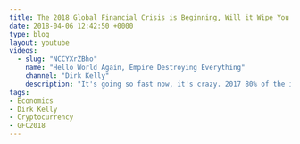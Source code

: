 ```yaml
---
title: The 2018 Global Financial Crisis is Beginning, Will it Wipe You Out?
date: 2018-04-06 12:42:50 +0000
type: blog
layout: youtube
videos:
  - slug: "NCCYXrZBho"
    name: "Hello World Again, Empire Destroying Everything"
    channel: "Dirk Kelly"
    description: "It's going so fast now, it's crazy. 2017 80% of the income was made by the 1%."
tags:
- Economics
- Dirk Kelly
- Cryptocurrency
- GFC2018
---
```


